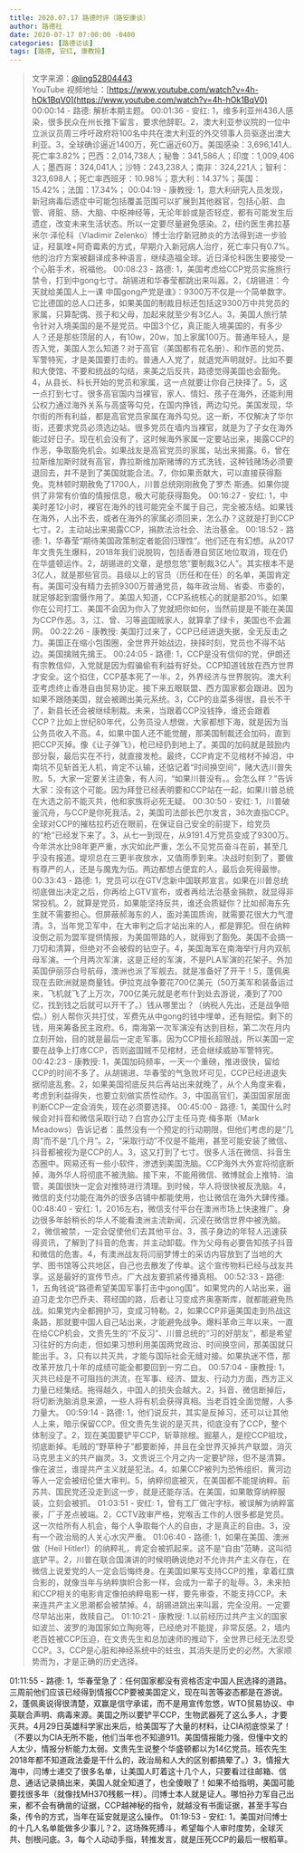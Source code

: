 ```yaml
---
title: 2020.07.17 路德时评（路安康谈）
author: 路德社
date: 2020-07-17 07:00:00 -0400
categories: [路德访谈]
tags: [路德, 安红, 康教授]
---
```


> 文字来源：[@ling52804443](https://twitter.com/ling52804443)  
> YouTube 视频地址：[https://www.youtube.com/watch?v=4h-hOk1BqV0](https://www.youtube.com/watch?v=4h-hOk1BqV0)
00:00:14 - 路德: 解析本期主题。
00:01:36 - 安红: 1，维多利亚州436人感染，很多民众在州长推下留言，要求他辞职。2，澳大利亚参议院的一位中立派议员周三呼吁政府将100名中共在澳大利亚的外交领事人员驱逐出澳大利亚。3，全球确诊逼近1400万，死亡逼近60万。美国感染：3,696,141人.死亡率3.82%；巴西：2,014,738人；秘鲁：341,586人；印度：1,009,406人；墨西哥：324,041人；沙特：243,238人；南非：324,221人；智利：323,698人；死亡率西班牙：10.98%；意大利：14.37%；英国：15.42%；法国：17.34%；
00:04:19 - 康教授: 1，意大利研究人员发现，新冠病毒后遗症中可能包括覆盖范围可以扩展到其他器官，包括心脏、血管、肾脏、肠、大脑、中枢神经等，无论年龄或是否轻症，都有可能发生后遗症，改变未来生活状态。所以一定要尽量避免感染。2，纽约医生弗拉基米尔·泽伦科（Vladimir Zelenko）博士治疗新冠肺炎的方法得到进一步验证，羟氯喹+阿奇霉素的方式，早期介入新冠病人治疗，死亡率只有0.7%。他的治疗方案被翻译成多种语言，继续造福全球。近日泽伦科医生要接受一个心脏手术，祝福他。
00:08:23 - 路德: 1，美国考虑给CCP党员实施旅行禁令，打到中gong七寸。胡锡进和华春莹都跳出来叫嚣。2，《胡锡进：今天就给美国人上一课 中国gong产党是谁》：9300万不仅是一个简单数字。它比德国的总人口还多，如果美国的制裁目标还包括这9300万中共党员的家属，只算配偶、孩子和父母，加起来就至少有3亿人。3，美国人旅行禁令针对入境美国的是不是党员。中国3个亿，真正能入境美国的，有多少人？还是那些顶层的人，有10w，20w，加上家属100万。普通年轻人，是否入党，美国人怎么知道？对于高官（美国都有花名册）、和作恶的党员、军警特宪，才是美国要打击的。普通人入党了，就退党声明就好。比如不要和大使馆、不要和统战的勾结，来美之后反共，路德觉得美国也会豁免。4，从县长、科长开始的党员和家属，这一点就要让你自己抉择了。5，这一点打到七寸。很多高官国内当裸官，家人、情妇、孩子在海外，还能利用公权力通过海外关系与高盛等勾兑，在国内挣钱，两边勾兑。美国发现，华尔街的所有利益，都是高官党员家属在海外勾兑。这一断，不仅解决了华尔街，还要求党员必须选边站。很多党员在墙内当裸官，就是为了子女在海外能过好日子。现在机会没有了，这时候海外家属一定要站出来，揭露CCP的作恶，争取豁免机会。如果战友是高官党员的家属，站出来揭露。6，曾在拉斯维加斯时就有高官，靠拉斯维加斯赌博的方式洗钱，这种钱赌场必须要退回去，并不是到了美国就能合法。7，你如果贡献大，可以直接获得豁免。克林顿时期赦免了1700人，川普总统刚刚赦免了罗杰·斯通。如果你提供了非常有价值的情报信息，极大可能获得豁免。
00:16:27 - 安红: 1，中美时差12小时，裸官在海外的钱可能完全不属于自己，完全被冻结。如果钱在海外，人出不去，或者在海外的家属必须回来，怎么办？这就是打到CCP七寸。2，主动站出来揭露CCP，捐款法治社会、法治基金。
00:18:52 - 路德: 1，华春莹“期待美国政策制定者能回归理性”。他们还在有幻想。从2017年文贵先生爆料，2018年我们说脱钩，包括香港自贸区地位取消，现在仍在华盛顿运作。2，胡锡进的文章，是想忽悠“要制裁3亿人”。其实根本不是3亿人，就是那些官员。县级以上的官员（历任和在任）的名单，美国肯定有。美国可没有精力去抓9300万普通党员，每年政治局、省委、市委的，就足够起到震慑作用了。美国人知道，CCP系统核心的就是那20%。如果你在公司打工、美国不会因为你入了党就把你如何，当然前提是不能在美国为CCP作恶。3，江、曾、习等盗国贼家人，就算拿了绿卡，美国也不会漏网。
00:22:26 - 康教授: 美国打过来了，CCP已经进退失据，全无反击之力。美国正在缩小包围圈，全世界开始战边，抉择时刻，党员也不得不站边。美国擒贼先擒王。
00:24:05 - 路德: 1，CCP是没有信仰的党，伊朗还有宗教信仰，入党就是因为假骗偷有利益有好处。CCP知道钱放在西方世界才安全。这个掐住，CCP基本死了一半。2，外界经济与世界脱钩。澳大利亚考虑终止香港自由贸易协定。接下来五眼联盟、西方国家都会跟进。因为如果不跟随美国，就会被踢出美元系统。3，CCP的韭菜多得很，县长不干了，新县长还会被继续制裁。未来，当跟着CCP没钱挣，谁还会跟着CCP？比如上世纪80年代，公务员没人想做，大家都想下海，就是因为当公务员收入不高。4，如果中国人还不能觉醒，那美国制裁还会加码，直到把CCP灭掉。像《让子弹飞》，枪已经扔到地上了。美国的加码就是鼓励内部分裂，最后实在不行，就直接发枪。最终，CCP肯定不见棺材不掉泪，中南坑不见斩首无人机，肯定不认输，还惦记着“时间换空间”，赌大选川普失败。5，大家一定要关注迹象，有人问，“如果川普没有。。会怎么样？”告诉大家：没有这个可能。因为拜登已经表明要和CCP站在一起，如果川普总统在大选之前不能灭共，他和家族将必死无疑。
00:30:50 - 安红: 1，川普破釜沉舟，与CCP是你死我活。2，美国司法部长巴尔发言，36次直指CCP。全球对CCP的摧枯拉朽近在眼前，在保证自己安全的前提下，给党员的“枪”已经发下来了。3，从七一到现在，从9191.4万党员变成了9300万。今年洪水比98年更严重，水灾如此严重，怎么不见党员奋斗在前，甚至几乎没有报道。堤坝总在三更半夜放水，又值雨季到来。决战时刻到了，要做有尊严的人，还是与魔鬼为伍。两边都想占便宜的人，最后会死得最惨。
00:33:43 - 路德: 1，党员可以在GTV念新中国联邦宣言。如果在川普总统彻底做出决定之后，你再给上GTV宣布，或者再给法治基金捐款，就显得非常投机。2，就算是党员，如果能坚持反共，谁还会质疑你？比如郝海东先生就不需要担心。但屏蔽郝海东的人，面对美国质询，就需要花很大力气澄清。3，当年党卫军中，在大审判之后才站出来的人，都是罪犯。但在纳粹没倒之前为盟军提供情报，为美国带路的人，就得到了豁免。美国不会搞一刀切和清算，但绝对不会被假的钻空子。4，美国海军在南海举行月内双航母军演。一个月两次军演，这是正经的军演，不是PLA军演的花架子。外加英国伊丽莎白号航母，澳洲也派了军舰去。就是准备好了开干！5，蓬佩奥现在去欧洲就是商量钱。伊拉克战争要花700亿美元（50万美军和装备运过来，飞机就飞了上万次，700亿美元就是老布什到处去游说，凑到了700亿，找到钱之后就可以开干了。）钱从哪里出？（纳税人先出，还是战争赔偿。）别人帮你灭共打仗，军费先从中gong的钱中埋单，还有赔偿。剩下的钱，用来筹备民主政府。6，南海第一次军演没有达到目标，第二次在月内立刻开始，目的就是最后一定走军事。因为CCP擅长超限战，所以美国一定要在战争上打疼CCP，否则盗国贼不见棺材，还会继续威胁军警特宪。
00:42:23 - 康教授: 1，美国加码频率，一天一个重磅，推进很快，留给CCP的时间不多了。从胡锡进、华春莹的气急败坏可见，CCP已经进退失据彻底乱套。2，如果美国彻底反共后再站出来就晚了，从个人角度来看，考虑到利益得失，也要立刻做实质性动作。3，中国高官们，美国国家层面判断CCP一定会消失，现在必须要选择。
00:45:00 - 路德: 1，美国什么时候会对抖音和微信采取行动？白宫办公厅主任马克·梅多斯（Mark Meadows）告诉记者：虽然没有一个预定的行动期限，但他们考虑的是“几周”而不是“几个月”。2，“采取行动”不仅是不能用，甚至可能安装了微信、抖音都被视为是CCP的人。3，这又打到了七寸。很多人活在微信、抖音生态圈中。网易还有一些小软件，渗透到美国洗脑。CCP海外大外宣将彻底断掉，海外华人将彻底不被洗脑。接下来，不能用微信、微博就会上推特、油管，美国很快一定会对推特进行清理。到时候，华人将很快被反洗脑。4，微信的支付功能在海外的很多店铺中都能使用，也让微信在海外大肆传播。
00:48:40 - 安红: 1，2016左右，微信支付平台在澳洲市场上快速推广。身边很多年龄稍长的华人不能看澳洲主流新闻，沉浸在微信世界中被洗脑。2，微信被禁，一定会促使他们去其他平台。3，孩子身边的年轻人迅速获得资讯，了解到了抖音的危害，并主动卸载。作为父母有必要告知孩子抖音和微信的危害。4，有澳洲战友将闫丽梦博士的采访内容放到了当地的大学、图书馆等公共地区，自己也去散发了传单。这个宣传物料已经与战友共享。这是最好的宣传节点。广大战友要抓紧传播真相。
00:52:33 - 路德: 1，五角钱说“路德希望美国军事打击中gong国”。如果党内的人站出来，逼迫习走戈尔巴乔夫、蒋经国的路，后者让习变成齐奥塞斯库，就都能避免热战。如果党内全都拥护习，变成习特勒。2，如果CCP非逼美国走到热战这条路，那就要中国人自己站出来，才能避免战争。爆料革命三年以来，一直在给CCP机会，文贵先生的“不反习”、川普总统的“习的好朋友”，都是希望习往好的方向走，但如果习想利用美国两党政治、时间换空间，那美国就只能出手。3，只有以共灭共，才能与国际社会无缝对接。如果执迷不悟，那改革开放几十年的成绩可能全都要回到一穷二白。
00:57:04 - 康教授: 1，灭共已经是不可阻挡的洪流，在军事、经济、盟友、行动力方面，西方正义力量已经集结。拖得越久，中国人的损失会越大。2，抖音、微信断掉后，将切断洗脑消息来源，一些人将有机会获得真相。当老百姓全面觉醒，人多力量大。
00:59:14 - 路德: 1，他们说反共，其实是反掉习，还可以让其他人上来，暗示保留CCP。但文贵先生说的是灭共，彻底没有了CCP，整个体制没了。2，现在美国要铲平CCP，斩草除根。掘墓人，是挖CCP祖坟，彻底断掉。毛贼的“野草种子”都要断掉，并且在全世界灭掉共产联盟，消灭马克思主义的共产幽灵。3，文贵说三个月之内一定要铲除，但不是清算。像在波兰，谁提共产主义就是犯法。4，如果CCP被列为恐怖组织，黄河边等人一定会被纽伦堡大审判。5，纳粹彻底被灭，在美国都不能提纳粹。前苏共、国民党还没走到这一步，就是还能存活。在美国，如果敢穿纳粹服装，立刻会被抓。
01:03:51 - 安红: 1，曾有工厂做卍字标，被误解为纳粹富豪，厂子差点被端。2，CCTV政审严格，党喉舌工作的人很多都是党员。这一次给所有人机会，每个人争取每个人的自由，才是真正的自由。3，没有一个政治局的人关心水灾严重。
01:06:40 - 路德: 1，如果在美国、澳洲做（Heil Hitler!）的纳粹礼，肯定会被抓起来。这不是“自由”范畴，这叫彻底铲平。2，川普在联合国演讲的时候明确说绝对不允许共产主义存在，在微信上说爱党的人一定会后悔终身。在美国如果写支持CCP的推，拿着红旗合影的，就像当年与纳粹旗帜合影一样，会成为一辈子的耻辱。3，未来拍和CCP相关的电影肯定像拍纳粹电影一样，要先审查，不能支持CCP。未来连共产主义思潮都会被禁掉。4，胡锡进跳出来叫嚣，完全没用。一定要尽早站出来，救赎自己。
01:10:21 - 康教授: 1.以前经历过共产主义的国家如波兰、波罗的海国家如立陶宛等，已经绝对不能提，非常反感。2，墙内老百姓被CCP压迫，在文贵先生和总加速师的推动下，全世界已经无法忍受CCP。3，CCP是心脏和神经系统中的蛀虫，其消失是历史的必然。大家顺势而为，才是正确的历史选择。

01:11:55 - 路德: 1，华春莹急了：任何国家都没有资格否定中国人民选择的道路。三周前他们应该已经得到情报CCP要被美国定义，现在叫苦等姿态都是在游说。2，蓬佩奥说得很清楚，双赢是信守承诺，而不是用宣传忽悠，WTO贸易协议、中英联合声明、病毒来源。美国之所以要铲平CCP，生物武器死了这么多人，才要灭共。4月29日英雄科学家出来后，给美国写了大量的材料，让CIA彻底惊呆了！（不要以为CIA无所不能，他们当年也不知道911。美国情报能力强，但懂中文的人太少，情报分析能力太弱。文贵先生说整个华盛顿都以为14亿党员。班农先生2018年都不知道政法委是干什么的，政治局和人大的区别都搞晕了。）3，情报大海中，闫博士递交了很多名单，让美国人盯着这十几个人，只要看过往邮箱、信息、通话记录搞出来，美国人就全知道了，也全傻眼了！如果不给指明，美国可能要找很多年（就像找MH370残骸一样）。闫博士本人就是证人。哪怕孙力军自己出来，都不会有确凿的证据，CCP越神秘的指令，就越没有书面证据，甚至手写白条，传令的方式，当年在延安就是这么操作。
01:19:53 - 安红: 1，美国对闫博士的十几人名单能做多少事儿？2，这场殊死搏斗，希望每个人审时度势，全球灭共、刨根问底。3，每个人动动手指，转推发言，就是压死CCP的最后一根稻草。
